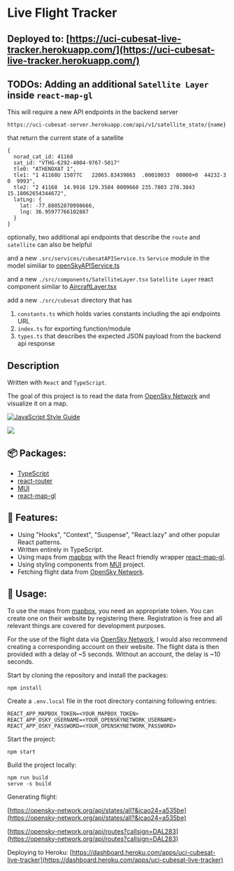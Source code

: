 # Live Flight Tracker
## Deployed to: [https://uci-cubesat-live-tracker.herokuapp.com/](https://uci-cubesat-live-tracker.herokuapp.com/)

## TODOs: Adding an additional `Satellite Layer` inside `react-map-gl`
This will require a new API endpoints in the backend server

`https://uci-cubesat-server.herokuapp.com/api/v1/satellite_state/{name}`

that return the current state of a satellite

```
{
  norad_cat_id: 41168
  sat_id: "VTHG-6292-4004-9767-5017"
  tle0: "ATHENOXAT 1",
  tle1: "1 41168U 15077C   22065.83439863  .00010033  00000+0  44232-3 0  9993",
  tle2: "2 41168  14.9916 129.3584 0009660 235.7803 270.3843 15.18062654344672",
  latLng: {
    lat: -77.88052870998666,
    lng: 36.95977766102887
  }
}
```

optionally, two additional api endpoints that describe the `route` and `satellite` can also be helpful

and a new `.src/services/cubesatAPIService.ts` `Service` module in the model similiar to [openSkyAPIService.ts](https://github.com/UCI-CubeSat/UCI-CubeSat-Live-Tracker/blob/main/src/services/openSkyAPIService.ts)

and a new `./src/components/SatelliteLayer.tsx` `Satellite Layer` react component similar to [AircraftLayer.tsx](https://github.com/UCI-CubeSat/UCI-CubeSat-Live-Tracker/blob/main/src/components/AircraftLayer.tsx)

add a new `./src/cubesat` directory that has 
1. `constants.ts` which holds varies constants including the api endpoints URL
2. `index.ts` for exporting function/module
3. `types.ts` that describes the expected JSON payload from the backend api response

## Description

Written with `React` and `TypeScript`.

The goal of this project is to read the data from [OpenSky Network](https://opensky-network.org/) and visualize it on a map.

[![JavaScript Style Guide](https://img.shields.io/badge/code_style-standard-brightgreen.svg)](https://standardjs.com)

![](docs/react-flight-tracker_prview.gif)

## 📦 Packages:
- [TypeScript](https://github.com/microsoft/TypeScript)
- [react-router](https://github.com/ReactTraining/react-router)
- [MUI](https://github.com/mui-org)
- [react-map-gl](https://github.com/visgl/react-map-gl)

## 🔮 Features:
- Using "Hooks", "Context", "Suspense", "React.lazy" and other popular React patterns.
- Written entirely in TypeScript.
- Using maps from [mapbox](https://www.mapbox.com/) with the React friendly wrapper [react-map-gl](https://github.com/visgl/react-map-gl).
- Using styling components from [MUI](https://github.com/mui-org) project.
- Fetching flight data from [OpenSky Network](https://opensky-network.org/).

## 🔌 Usage:
To use the maps from [mapbox](https://www.mapbox.com/), you need an appropriate token. You can create one on their website by registering there. Registration is free and all relevant things are covered for development purposes.

For the use of the flight data via [OpenSky Network](https://opensky-network.org/), I would also recommend creating a corresponding account on their website. The flight data is then provided with a delay of ~5 seconds. Without an account, the delay is ~10 seconds.

Start by cloning the repository and install the packages:
```
npm install
```
Create a `.env.local` file in the root directory containing following entries:
```
REACT_APP_MAPBOX_TOKEN=<YOUR_MAPBOX_TOKEN>
REACT_APP_OSKY_USERNAME=<YOUR_OPENSKYNETWORK_USERNAME>
REACT_APP_OSKY_PASSWORD=<YOUR_OPENSKYNETWORK_PASSWORD>
```
Start the project:
```
npm start
```

Build the project locally:
```
npm run build
serve -s build
```

Generating flight:

[https://opensky-network.org/api/states/all?&icao24=a535be](https://opensky-network.org/api/states/all?&icao24=a535be)

[https://opensky-network.org/api/routes?callsign=DAL283](https://opensky-network.org/api/routes?callsign=DAL283)

Deploying to Heroku:
[https://dashboard.heroku.com/apps/uci-cubesat-live-tracker](https://dashboard.heroku.com/apps/uci-cubesat-live-tracker)
